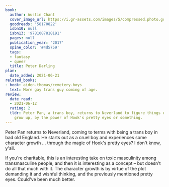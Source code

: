 ```yaml
---
book:
  author: Austin Chant
  cover_image_url: https://i.gr-assets.com/images/S/compressed.photo.goodreads.com/books/1622075232l/58170822._SY475_.jpg
  goodreads: '58170822'
  isbn10: null
  isbn13: '9781087818191'
  pages: null
  publication_year: '2017'
  spine_color: '#4d5759'
  tags:
  - fantasy
  - queer
  title: Peter Darling
plan:
  date_added: 2021-06-21
related_books:
- book: aiden-thomas/cemetery-boys
  text: More gay trans guy coming of age.
review:
  date_read:
  - 2021-06-12
  rating: 2
  tldr: Peter Pan, a trans boy, returns to Neverland to figure things out and finally
    grow up, by the power of Hook's pretty eyes or something.
---
```


Peter Pan returns to Neverland, coming to terms with being a trans boy in bad old England. He starts out as a cruel boy
and experiences some character growth … through the magic of Hook's pretty eyes? I don't know, y'all.

If you're charitable, this is an interesting take on toxic masculinity among transmasculine people, and then it is
interesting as a concept – but doesn't do all that much with it. The character growth is by virtue of the plot demanding
it and wishful thinking, and the previously mentioned pretty eyes. Could've been much better.
